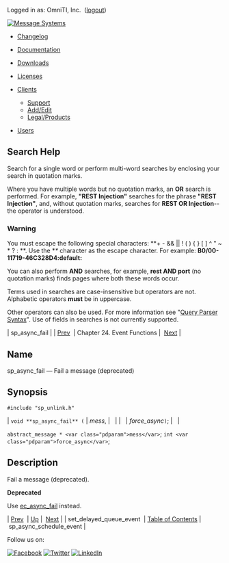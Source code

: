 Logged in as: OmniTI, Inc.  ([logout](https://support.messagesystems.com/logout.php))

[![Message Systems](https://support.messagesystems.com/images/ms-white205.png)](https://support.messagesystems.com/start.php) 

*   [Changelog](https://support.messagesystems.com/start.php?show=changelog)
*   [Documentation](https://support.messagesystems.com/docs/)
*   [Downloads](https://support.messagesystems.com/start.php)

*   [Licenses](https://support.messagesystems.com/license_summary.php)
*   <a href="">Clients</a>
    *   [Support](https://support.messagesystems.com/cs.php)
    *   [Add/Edit](https://support.messagesystems.com/edit_client.php)
    *   [Legal/Products](https://support.messagesystems.com/edit_products.php)
*   [Users](https://support.messagesystems.com/edit_customer.php)

## Search Help

Search for a single word or perform multi-word searches by enclosing your search in quotation marks.

Where you have multiple words but no quotation marks, an **OR** search is performed. For example, **"REST Injection"** searches for the phrase **"REST Injection"**, and, without quotation marks, searches for **REST OR Injection**--the operator is understood.

### Warning

You must escape the following special characters: **+ - && || ! ( ) { } [ ] ^ " ~ * ? : \**. Use the **\** character as the escape character. For example: **B0/00-11719-46C328D4\:default\:**

You can also perform **AND** searches, for example, **rest AND port** (no quotation marks) finds pages where both these words occur.

Terms used in searches are case-insensitive but operators are not. Alphabetic operators **must** be in uppercase.

Other operators can also be used. For more information see "[Query Parser Syntax](https://lucene.apache.org/core/old_versioned_docs/versions/3_0_0/queryparsersyntax.html)". Use of fields in searches is not currently supported.

| sp_async_fail |
| [Prev](apis.set_delayed_queue_event.php)  | Chapter 24. Event Functions |  [Next](apis.sp_async_schedule_event.php) |

<a name="apis.sp_async_fail"></a>
## Name

sp_async_fail — Fail a message (deprecated)

## Synopsis

`#include "sp_unlink.h"`

| `void **sp_async_fail** (` | <var class="pdparam">mess</var>, |   |
|   | <var class="pdparam">force_async</var>`)`; |   |

`abstract_message * <var class="pdparam">mess</var>`;
`int <var class="pdparam">force_async</var>`;<a name="idp24489984"></a>
## Description

Fail a message (deprecated).

**Deprecated**

Use [ec_async_fail](apis.ec_async_fail.php "ec_async_fail") instead.

| [Prev](apis.set_delayed_queue_event.php)  | [Up](event.php) |  [Next](apis.sp_async_schedule_event.php) |
| set_delayed_queue_event  | [Table of Contents](index.php) |  sp_async_schedule_event |

Follow us on:

[![Facebook](https://support.messagesystems.com/images/icon-facebook.png)](http://www.facebook.com/messagesystems) [![Twitter](https://support.messagesystems.com/images/icon-twitter.png)](http://twitter.com/#!/MessageSystems) [![LinkedIn](https://support.messagesystems.com/images/icon-linkedin.png)](http://www.linkedin.com/company/message-systems)